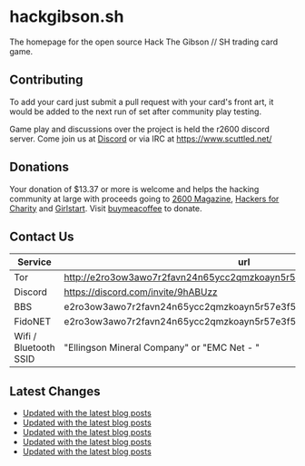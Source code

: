 # hackgibson.sh
The homepage for the open source Hack The Gibson // SH trading card game.


## Contributing

To add your card just submit a pull request with your card's front art, it would be added to the next run of set after community play testing.

Game play and discussions over the project is held the r2600 discord server. Come join us at [Discord](https://discord.com/invite/9hABUzz) or via IRC at https://www.scuttled.net/


## Donations

Your donation of $13.37 or more is welcome and helps the hacking community at large with proceeds going to [2600 Magazine](https://2600.com/), [Hackers for Charity](https://hackersforcharity.org) and [Girlstart](https://girlstart.org).  Visit [buymeacoffee](https://www.buymeacoffee.com/hackgibson.sh) to donate.


## Contact Us

Service | url
-|-
Tor | http://e2ro3ow3awo7r2favn24n65ycc2qmzkoayn5r57e3f56nvjwdcgg32ad.onion
Discord | https://discord.com/invite/9hABUzz
BBS | e2ro3ow3awo7r2favn24n65ycc2qmzkoayn5r57e3f56nvjwdcgg32ad.onion:23
FidoNET | e2ro3ow3awo7r2favn24n65ycc2qmzkoayn5r57e3f56nvjwdcgg32ad.onion:24554
Wifi / Bluetooth SSID | "Ellingson Mineral Company" or "EMC Net - <fidonet address>"

## Latest Changes
<!-- BLOG-POST-LIST:START -->
- [Updated with the latest blog posts](https://github.com/DFW2600/hackgibson.sh/commit/0c45a3c49529b43749732b75596ed0d332223bcc)
- [Updated with the latest blog posts](https://github.com/DFW2600/hackgibson.sh/commit/c144e8ef4e3d5fda3e7238f9ed8cfea04dd631eb)
- [Updated with the latest blog posts](https://github.com/DFW2600/hackgibson.sh/commit/cb3e02171d56cafc4b58cd6e07b1a676a0a552e4)
- [Updated with the latest blog posts](https://github.com/DFW2600/hackgibson.sh/commit/216d664d3af733d6b99b1ccbd6a6edf961d21693)
- [Updated with the latest blog posts](https://github.com/DFW2600/hackgibson.sh/commit/a2201ec23f71f0969673aff1c3e15afa18aeb1ed)
<!-- BLOG-POST-LIST:END -->

